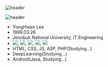 ![header](https://capsule-render.vercel.app/api?type=waving&color=auto&height=300&section=header&text=NewPlus%20GitHub&fontSize=90)

![header](https://capsule-render.vercel.app/api?type=transparent&text=YongHwan%20Lee&fontAlign=50&animation=blink&fontSize=40)

- YongHwan Lee
- 1999.03.26
- Jeonbuk National University, IT Engineering
- <img src="https://img.shields.io/badge/C/C++-3766AB?style=flat-square&logo=C++&logoColor=white"/></a>, <img src="https://img.shields.io/badge/Python-3766AB?style=flat-square&logo=Python&logoColor=white"/></a>, <img src="https://img.shields.io/badge/Java-3766AB?style=flat-square&logo=Java&logoColor=white"/></a>, <img src="https://img.shields.io/badge/VB.NET-3766AB?style=flat-square&logo=.NET&logoColor=white"/></a>, <img src="https://img.shields.io/badge/SQL-3766AB?style=flat-square&logo=MySQL&logoColor=white"/></a>
- HTML, CSS, JS, ASP, PHP(Studying...)
- DeepLearning(Studying...)
- Android(Java, Studying...)
